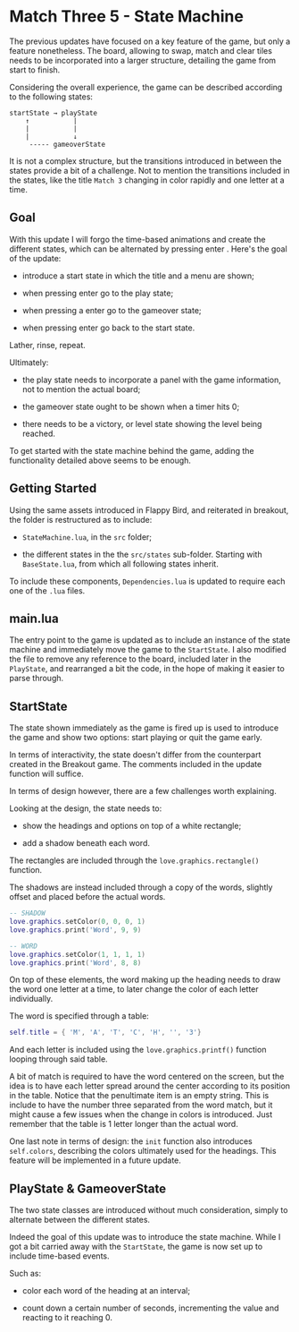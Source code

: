 # Match Three 5 - State Machine

The previous updates have focused on a key feature of the game, but only a feature nonetheless. The board, allowing to swap, match and clear tiles needs to be incorporated into a larger structure, detailing the game from start to finish.

Considering the overall experience, the game can be described according to the following states:

```text
startState → playState
    ↑           |
    |           |
    |           ↓
     ----- gameoverState
```

It is not a complex structure, but the transitions introduced in between the states provide a bit of a challenge. Not to mention the transitions included in the states, like the title `Match 3` changing in color rapidly and one letter at a time.

## Goal

With this update I will forgo the time-based animations and create the different states, which can be alternated by pressing enter . Here's the goal of the update:

- introduce a start state in which the title and a menu are shown;

- when pressing enter go to the play state;

- when pressing a enter go to the gameover state;

- when pressing enter go back to the start state.

Lather, rinse, repeat.

Ultimately:

- the play state needs to incorporate a panel with the game information, not to mention the actual board;

- the gameover state ought to be shown when a timer hits 0;

- there needs to be a victory, or level state showing the level being reached.

To get started with the state machine behind the game, adding the functionality detailed above seems to be enough.

## Getting Started

Using the same assets introduced in Flappy Bird, and reiterated in breakout, the folder is restructured as to include:

- `StateMachine.lua`, in the `src` folder;

- the different states in the the `src/states` sub-folder. Starting with `BaseState.lua`, from which all following states inherit.

To include these components, `Dependencies.lua` is updated to require each one of the `.lua` files.

## main.lua

The entry point to the game is updated as to include an instance of the state machine and immediately move the game to the `StartState`. I also modified the file to remove any reference to the board, included later in the `PlayState`, and rearranged a bit the code, in the hope of making it easier to parse through.

## StartState

The state shown immediately as the game is fired up is used to introduce the game and show two options: start playing or quit the game early.

In terms of interactivity, the state doesn't differ from the counterpart created in the Breakout game. The comments included in the update function will suffice.

In terms of design however, there are a few challenges worth explaining.

Looking at the design, the state needs to:

- show the headings and options on top of a white rectangle;

- add a shadow beneath each word.

The rectangles are included through the `love.graphics.rectangle()` function.

The shadows are instead included through a copy of the words, slightly offset and placed before the actual words.

```lua
-- SHADOW
love.graphics.setColor(0, 0, 0, 1)
love.graphics.print('Word', 9, 9)

-- WORD
love.graphics.setColor(1, 1, 1, 1)
love.graphics.print('Word', 8, 8)
```

On top of these elements, the word making up the heading needs to draw the word one letter at a time, to later change the color of each letter individually.

The word is specified through a table:

```lua
self.title = { 'M', 'A', 'T', 'C', 'H', '', '3'}
```

And each letter is included using the `love.graphics.printf()` function looping through said table.

A bit of match is required to have the word centered on the screen, but the idea is to have each letter spread around the center according to its position in the table. Notice that the penultimate item is an empty string. This is include to have the number three separated from the word match, but it might cause a few issues when the change in colors is introduced. Just remember that the table is 1 letter longer than the actual word.

One last note in terms of design: the `init` function also introduces `self.colors`, describing the colors ultimately used for the headings. This feature will be implemented in a future update.

## PlayState & GameoverState

The two state classes are introduced without much consideration, simply to alternate between the different states.

Indeed the goal of this update was to introduce the state machine. While I got a bit carried away with the `StartState`, the game is now set up to include time-based events.

Such as:

- color each word of the heading at an interval;

- count down a certain number of seconds, incrementing the value and reacting to it reaching 0.
